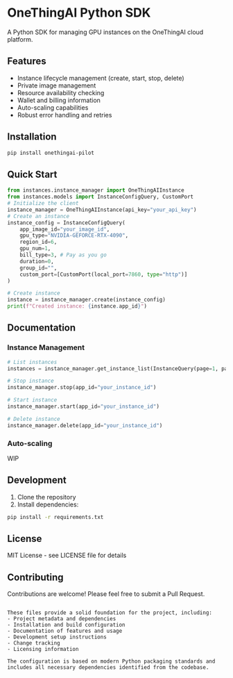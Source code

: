 # OneThingAI Python SDK

A Python SDK for managing GPU instances on the OneThingAI cloud platform.

## Features

- Instance lifecycle management (create, start, stop, delete)
- Private image management
- Resource availability checking
- Wallet and billing information
- Auto-scaling capabilities
- Robust error handling and retries

## Installation
```bash
pip install onethingai-pilot
```
## Quick Start

```python
from instances.instance_manager import OneThingAIInstance
from instances.models import InstanceConfigQuery, CustomPort
# Initialize the client
instance_manager = OneThingAIInstance(api_key="your_api_key")
# Create an instance
instance_config = InstanceConfigQuery(
    app_image_id="your_image_id",
    gpu_type="NVIDIA-GEFORCE-RTX-4090",
    region_id=6,
    gpu_num=1,
    bill_type=3, # Pay as you go
    duration=0,
    group_id="",
    custom_port=[CustomPort(local_port=7860, type="http")]
)

# Create instance
instance = instance_manager.create(instance_config)
print(f"Created instance: {instance.app_id}")
```

## Documentation

### Instance Management

```python
# List instances
instances = instance_manager.get_instance_list(InstanceQuery(page=1, page_size=10))

# Stop instance
instance_manager.stop(app_id="your_instance_id")

# Start instance
instance_manager.start(app_id="your_instance_id")

# Delete instance
instance_manager.delete(app_id="your_instance_id")
```

### Auto-scaling
WIP


## Development

1. Clone the repository
2. Install dependencies:
```bash
pip install -r requirements.txt
```

## License

MIT License - see LICENSE file for details

## Contributing

Contributions are welcome! Please feel free to submit a Pull Request.
```

These files provide a solid foundation for the project, including:
- Project metadata and dependencies
- Installation and build configuration
- Documentation of features and usage
- Development setup instructions
- Change tracking
- Licensing information

The configuration is based on modern Python packaging standards and includes all necessary dependencies identified from the codebase.